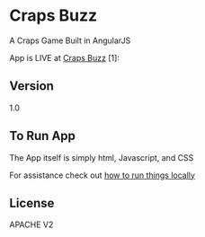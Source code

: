 Craps Buzz
=========

A Craps Game Built in AngularJS
  
App is LIVE at [Craps Buzz] [1]:

Version
----

1.0

To Run App
-----------

The App itself is simply html, Javascript, and CSS

For assistance check out [how to run things locally]

License
----

APACHE V2

[craps buzz]:http://www.3waycraps.com
[how to run things locally]:https://github.com/mrdoob/three.js/wiki/How-to-run-things-locally

